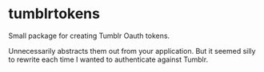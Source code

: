tumblrtokens
============

Small package for creating Tumblr Oauth tokens.

Unnecessarily abstracts them out from your application.  But it seemed silly to rewrite each time I wanted to
authenticate against Tumblr.
